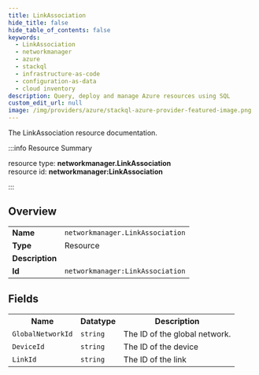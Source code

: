```yaml
---
title: LinkAssociation
hide_title: false
hide_table_of_contents: false
keywords:
  - LinkAssociation
  - networkmanager
  - azure
  - stackql
  - infrastructure-as-code
  - configuration-as-data
  - cloud inventory
description: Query, deploy and manage Azure resources using SQL
custom_edit_url: null
image: /img/providers/azure/stackql-azure-provider-featured-image.png
---
```

The LinkAssociation resource documentation.

:::info Resource Summary

<div class="row">
<div class="providerDocColumn">
<span>resource type:&nbsp;<b>networkmanager.LinkAssociation</b></span><br />
<span>resource id:&nbsp;<b>networkmanager:LinkAssociation</b></span><br />
</div>
</div>

:::

## Overview
<table><tbody>
<tr><td><b>Name</b></td><td><code>networkmanager.LinkAssociation</code></td></tr>
<tr><td><b>Type</b></td><td>Resource</td></tr>
<tr><td><b>Description</b></td><td></td></tr>
<tr><td><b>Id</b></td><td><code>networkmanager:LinkAssociation</code></td></tr>
</tbody></table>

## Fields
<table><tbody>
<tr><th>Name</th><th>Datatype</th><th>Description</th></tr>
<tr><td><code>GlobalNetworkId</code></td><td><code>string</code></td><td>The ID of the global network.</td></tr><tr><td><code>DeviceId</code></td><td><code>string</code></td><td>The ID of the device</td></tr><tr><td><code>LinkId</code></td><td><code>string</code></td><td>The ID of the link</td></tr>
</tbody></table>